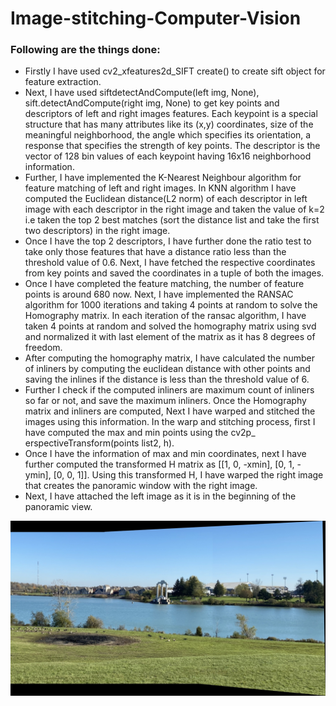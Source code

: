 # Image-stitching-Computer-Vision

### Following are the things done:
* Firstly I have used cv2_xfeatures2d_SIFT create() to create sift object for feature extraction.
* Next, I have used siftdetectAndCompute(left img, None), sift.detectAndCompute(right img, None) to get key points and descriptors of left and right images features. Each keypoint is a special structure that has many attributes like its (x,y) coordinates, size of the meaningful neighborhood, the angle which specifies its orientation, a response that specifies the strength of key points. The descriptor is the vector of 128 bin values of each keypoint having 16x16 neighborhood information. 
* Further, I have implemented the K-Nearest Neighbour algorithm for feature matching of left and right images. In KNN algorithm I have computed the Euclidean distance(L2 norm) of each descriptor in left image with each descriptor in the right image and taken the value of k=2 i.e taken the top 2 best matches (sort the distance list and take the first two descriptors) in the right image. 
* Once I have the top 2 descriptors, I have further done the ratio test to take only those features that have a distance ratio less than the threshold value of 0.6. Next, I have fetched the respective coordinates from key points and saved the coordinates in a tuple of both the images.
*  Once I have completed the feature matching, the number of feature points is around 680 now. Next, I have implemented the RANSAC algorithm for 1000 iterations and taking 4 points at random to solve the Homography matrix. In each iteration of the ransac algorithm, I have taken 4 points at random and solved the homography matrix using svd and normalized it with last element of the matrix as it has 8 degrees of freedom. 
*  After computing the homography matrix, I have calculated the number of inliners by computing the euclidean distance with other points and saving the inlines if the distance is less than the threshold value of 6. 
*  Further I check if the computed inliners are maximum count of inliners so far or not, and save the maximum inliners. Once the Homography matrix and inliners are computed, Next I have warped and stitched the images using this information. In the warp and stitching process, first I have computed the max and min points using the cv2p_ erspectiveTransform(points list2, h). 
*  Once I have the information of max and min coordinates, next I have further computed the transformed H matrix as [[1, 0, -xmin], [0, 1, -ymin], [0, 0, 1]]. Using this transformed H, I have warped the right image that creates the panoramic window with the right image. 
*  Next, I have attached the left image as it is in the beginning of the panoramic view.

![Results](image_stitching_result.jpg)
